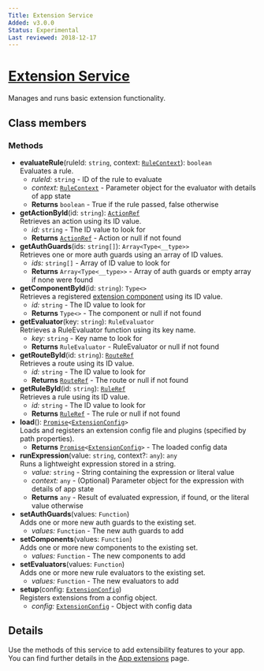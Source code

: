```yaml
---
Title: Extension Service
Added: v3.0.0
Status: Experimental
Last reviewed: 2018-12-17
---
```


# [Extension Service](../../lib/extensions/src/lib/services/extension.service.ts "Defined in extension.service.ts")

Manages and runs basic extension functionality.

## Class members

### Methods

-   **evaluateRule**(ruleId: `string`, context: [`RuleContext`](../../lib/extensions/src/lib/config/rule.extensions.ts)): `boolean`<br/>
    Evaluates a rule.
    -   _ruleId:_ `string`  - ID of the rule to evaluate
    -   _context:_ [`RuleContext`](../../lib/extensions/src/lib/config/rule.extensions.ts)  - Parameter object for the evaluator with details of app state
    -   **Returns** `boolean` - True if the rule passed, false otherwise
-   **getActionById**(id: `string`): [`ActionRef`](../../lib/extensions/src/lib/config/action.extensions.ts)<br/>
    Retrieves an action using its ID value.
    -   _id:_ `string`  - The ID value to look for
    -   **Returns** [`ActionRef`](../../lib/extensions/src/lib/config/action.extensions.ts) - Action or null if not found
-   **getAuthGuards**(ids: `string[]`): `Array<Type<__type>>`<br/>
    Retrieves one or more auth guards using an array of ID values.
    -   _ids:_ `string[]`  - Array of ID value to look for
    -   **Returns** `Array<Type<__type>>` - Array of auth guards or empty array if none were found
-   **getComponentById**(id: `string`): `Type<>`<br/>
    Retrieves a registered [extension component](../../lib/extensions/src/lib/services/component-register.service.ts) using its ID value.
    -   _id:_ `string`  - The ID value to look for
    -   **Returns** `Type<>` - The component or null if not found
-   **getEvaluator**(key: `string`): `RuleEvaluator`<br/>
    Retrieves a RuleEvaluator function using its key name.
    -   _key:_ `string`  - Key name to look for
    -   **Returns** `RuleEvaluator` - RuleEvaluator or null if not found
-   **getRouteById**(id: `string`): [`RouteRef`](../../lib/extensions/src/lib/config/routing.extensions.ts)<br/>
    Retrieves a route using its ID value.
    -   _id:_ `string`  - The ID value to look for
    -   **Returns** [`RouteRef`](../../lib/extensions/src/lib/config/routing.extensions.ts) - The route or null if not found
-   **getRuleById**(id: `string`): [`RuleRef`](../../lib/extensions/src/lib/config/rule.extensions.ts)<br/>
    Retrieves a rule using its ID value.
    -   _id:_ `string`  - The ID value to look for
    -   **Returns** [`RuleRef`](../../lib/extensions/src/lib/config/rule.extensions.ts) - The rule or null if not found
-   **load**(): [`Promise`](https://developer.mozilla.org/en-US/docs/Web/JavaScript/Guide/Using_promises)`<`[`ExtensionConfig`](../../lib/extensions/src/lib/config/extension.config.ts)`>`<br/>
    Loads and registers an extension config file and plugins (specified by path properties).
    -   **Returns** [`Promise`](https://developer.mozilla.org/en-US/docs/Web/JavaScript/Guide/Using_promises)`<`[`ExtensionConfig`](../../lib/extensions/src/lib/config/extension.config.ts)`>` - The loaded config data
-   **runExpression**(value: `string`, context?: `any`): `any`<br/>
    Runs a lightweight expression stored in a string.
    -   _value:_ `string`  - String containing the expression or literal value
    -   _context:_ `any`  - (Optional) Parameter object for the expression with details of app state
    -   **Returns** `any` - Result of evaluated expression, if found, or the literal value otherwise
-   **setAuthGuards**(values: `Function`)<br/>
    Adds one or more new auth guards to the existing set.
    -   _values:_ `Function`  - The new auth guards to add
-   **setComponents**(values: `Function`)<br/>
    Adds one or more new components to the existing set.
    -   _values:_ `Function`  - The new components to add
-   **setEvaluators**(values: `Function`)<br/>
    Adds one or more new rule evaluators to the existing set.
    -   _values:_ `Function`  - The new evaluators to add
-   **setup**(config: [`ExtensionConfig`](../../lib/extensions/src/lib/config/extension.config.ts))<br/>
    Registers extensions from a config object.
    -   _config:_ [`ExtensionConfig`](../../lib/extensions/src/lib/config/extension.config.ts)  - Object with config data

## Details

Use the methods of this service to add extensibility features to your app. You can find further
details in the [App extensions](../user-guide/app-extensions.md) page.
